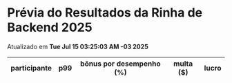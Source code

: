 # Prévia do Resultados da Rinha de Backend 2025
Atualizado em **Tue Jul 15 03:25:03 AM -03 2025**


| participante | p99 | bônus por desempenho (%) | multa ($) | lucro |
| -- | -- | -- | -- | -- |
